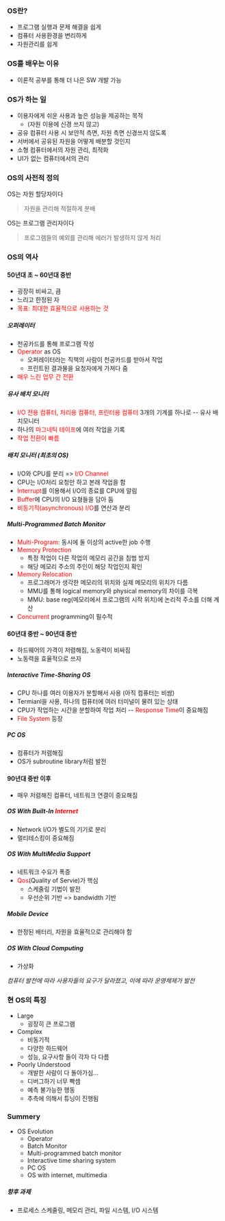 ### OS란?
- 프로그램 실행과 문제 해결을 쉽게
- 컴퓨터 사용환경을 변리하게
- 자원관리를 쉽게

### OS를 배우는 이유
- 이론적 공부를 통해 더 나은 SW 개발 가능

### OS가 하는 일
- 이용자에게 쉬운 사용과 높은 성능을 제공하는 목적
    - (자원 이용에 신경 쓰지 않고)
- 공유 컴퓨터 사용 시 보안적 측면, 자원 측면 신경쓰지 않도록
- 서버에서 공유된 자원을 어떻게 배분할 것인지
- 소형 컴퓨터에서의 자원 관리, 최적화
- UI가 없는 컴퓨터에서의 관리

### OS의 사전적 정의
OS는 자원 할당자이다
> 자원을 관리해 적절하게 분배

OS는 프로그램 관리자이다
> 프로그램들의 예외를 관리해 에러가 발생하지 않게 처리

### OS의 역사
#### 50년대 초 ~ 60년대 중반
- 굉장히 비싸고, 큼
- 느리고 한정된 자
- <span style="color: red">목표: 최대한 효율적으로 사용하는 것</span>
  
##### 오퍼레이터
- 천공카드를 통해 프로그램 작성
- <span style="color: red">Operator</span> as OS
  - 오퍼레이터라는 직책의 사람이 천공카드를 받아서 작업
  - 프린트된 결과물을 요청자에게 가져다 줌
- <span style="color: red">매우 느린 업무 간 전환</span>

##### 유사 배치 모니터
- <span style="color: red">I/O 전용 컴퓨터, 처리용 컴퓨터, 프린터용 컴퓨터</span> 3개의 기계를 하나로 -- 유사 배치모니터
- 하나의 <span style="color: red">마그네틱 테이프</span>에 여러 작업을 기록
- <span style="color: red">작업 전환이 빠름</span>

##### 배치 모니터 (최초의 OS)
- I/O와 CPU를 분리 => <span style="color: red">I/O Channel</span>
- CPU는 I/O처리 요청만 하고 본래 작업을 함
- <span style="color: red">Interrupt</span>를 이용해서 I/O의 종료를 CPU에 알림
- <span style="color: red">Buffer</span>에 CPU의 I/O 요쳥들을 담아 둠
- <span style="color: red">비동기적(asynchronous) I/O</span>를 연산과 분리

##### Multi-Programmed Batch Monitor
- <span style="color: red">Multi-Program</span>: 동시에 둘 이상의 active한 job 수행
- <span style="color: red">Memory Protection</span>
    - 특정 작업이 다른 작업의 메모리 공간을 침범 방지
    - 해당 메모리 주소의 주인이 해당 작업인지 확인
- <span style="color: red">Memory Relocation</span>
    - 프로그래머가 생각한 메모리의 위치와 실제 메모리의 위치가 다름
    - MMU를 통해 logical memory와 physical memory의 차이를 극복
    - MMU: base reg(메모리에서 프로그램의 시작 위치)에 논리적 주소를 더해 계산
- <span style="color: red">Concurrent</span> programming이 필수적


#### 60년대 중반 ~ 90년대 중반
- 하드웨어의 가격이 저렴해짐, 노동력이 비싸짐
- 노동력을 효율적으로 쓰자

##### Interactive Time-Sharing OS
- CPU 하나를 여러 이용자가 분할해서 사용 (아직 컴퓨터는 비쌈)
- Termianl을 사용, 하나의 컴퓨터에 여러 터미널이 물려 있는 상태
- CPU가 작업하는 시간을 분할하여 작업 처리 -- <span style="color: red">Response Time</span>이 중요해짐
- <span style="color: red">File System</span> 등장

##### PC OS
- 컴퓨터가 저렴해짐
- OS가 subroutine library처럼 발전

#### 90년대 중반 이후
- 매우 저렴해진 컴퓨터, 네트워크 연결이 중요해짐

##### OS With Built-In <span style="color: red">Internet</span>
- Network I/O가 별도의 기기로 분리
- 멀티테스킹이 중요해짐

##### OS With MultiMedia Support
- 네트워크 수요가 폭증
- <span style="color: red">Qos</span>(Quality of Servie)가 핵심
    - 스케줄링 기법이 발전
    - 우선순위 기반 => bandwidth 기반

##### Mobile Device
- 한정된 배터리, 자원을 효율적으로 관리해야 함

##### OS With Cloud Computing
- 가상화

*컴퓨터 발전에 따라 사용자들의 요구가 달라졌고, 이에 따라 운영체제가 발전*

### 현 OS의 특징
- Large
    - 굉장히 큰 프로그램
- Complex
    - 비동기적
    - 다양한 하드웨어
    - 성능, 요구사항 들이 각자 다 다름
- Poorly Understood
    - 개발한 사람이 다 돌아가심...
    - 디버그하기 너무 빡셈
    - 예측 불가능한 행동
    - 추측에 의해서 튜닝이 진행됨

### Summery
- OS Evolution
  - Operator
  - Batch Monitor
  - Multi-programmed batch monitor
  - Interactive time sharing system
  - PC OS
  - OS with internet, multimedia

##### 향후 과제
- 프로세스 스케줄링, 메모리 관리, 파일 시스템, I/O 시스템